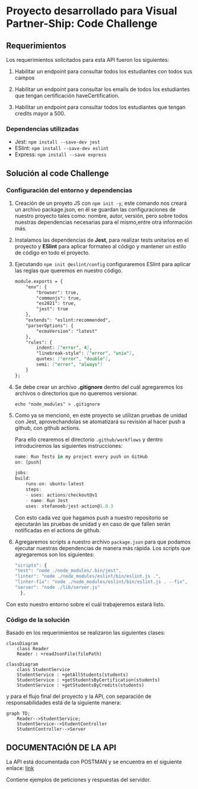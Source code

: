 # Proyecto desarrollado para Visual Partner-Ship: Code Challenge

## Requerimientos

Los requerimientos solicitados para esta API fueron los siguientes:

1. Habilitar un endpoint para consultar todos los estudiantes con todos sus campos

2. Habilitar un endpoint para consultar los emails de todos los estudiantes que tengan certificación haveCertification.

3. Habilitar un endpoint para consultar todos los estudiantes que tengan credits mayor a 500.

### Dependencias utilizadas

- Jest: `npm install --save-dev jest`
- ESlint: `npm install --save-dev eslint`
- Express: `npm install --save express`

## Solución al code Challenge

### Configuración del entorno y dependencias

1. Creación de un proyeto JS con `npm init -y`, este comando nos creará un archivo package.json, en él se guardan las configuraciones de nuestro proyecto tales como: nombre, autor, versión, pero sobre todos nuestras dependencias necesarias para el mismo,entre otra información más.

2. Instalamos las dependencias de **Jest**, para realizar tests unitarios en el proyecto y **ESlint** para aplicar formateo al código y mantener un estilo de código en todo el proyecto.

3. Ejecutando `npm init @eslint/config` configuraremos ESlint para aplicar las reglas que queremos en nuestro código.

    ```markdown
    module.exports = {
        "env": {
            "browser": true,
            "commonjs": true,
            "es2021": true,
            "jest": true
        },
        "extends": "eslint:recommended",
        "parserOptions": {
            "ecmaVersion": "latest"
        },
        "rules": {
            indent: ["error", 4],
            "linebreak-style": ["error", "unix"],
            quotes: ["error", "double"],
            semi: ["error", "always"]
        }
    };
    ```

4. Se debe crear un archivo **.gitignore** dentro del cuál agregaremos los archivos o directorios que no queremos versionar.

    `echo "node_modules" > .gitignore`

5. Como ya se mencionó, en este proyecto se utilizan pruebas de unidad con Jest, aprovechandolas se atomatizará su revisión al hacer push a github, con github actions.

    Para ello crearemos el directorio `.github/workflows` y dentro introduciremos las siguientes instrucciones:

    ```javascript
    name: Run Tests in my project every push on GitHub
    on: [push]

    jobs:
    build:
        runs-on: ubuntu-latest
        steps:
        - uses: actions/checkout@v1
        - name: Run Jest
        uses: stefanoeb/jest-action@1.0.3
    ```

    Con esto cada vez que hagamos push a nuestro repositorio se ejecutarán las pruebas de unidad y en caso de que fallen serán notificadas en el actions de github.

6. Agregaremos scripts a nuestro archivo `package.json` para que podamos ejecutar nuestras dependencias de manera más rápida.
    Los scripts que agregaremos son los siguientes:

    ```javascript
    "scripts": {
    "test": "node ./node_modules/.bin/jest",
    "linter": "node ./node_modules/eslint/bin/eslint.js .",
    "linter-fix": "node ./node_modules/eslint/bin/eslint.js . --fix",
    "server": "node ./lib/server.js"
      },
    ```

Con esto nuestro entorno sobre el cuál trabajeremos estará listo.

### Código de la solución

Basado en los requerimientos se realizaron las siguientes clases:

```mermaid
classDiagram
    class Reader
    Reader : +readJsonFile(filePath)
```

```mermaid
classDiagram
    class StudentService
    StudentService : +getAllStudents(students)
    StudentService : +getStudentsByCertification(students)
    StudentService : +getStudentsByCredits(students)
```

y para el flujo final del proyecto y la API, con separación de responsabilidades está de la siguiente manera:

```mermaid
graph TD;
    Reader-->StudentService;
    StudentService-->StudentController
    StudentController-->Server
```

## DOCUMENTACIÓN DE LA API

La API está documentada con POSTMAN y se encuentra en el siguiente enlace: [link](https://documenter.getpostman.com/view/15722353/UyxbrqHk)

Contiene ejemplos de peticiones y respuestas del servidor.
